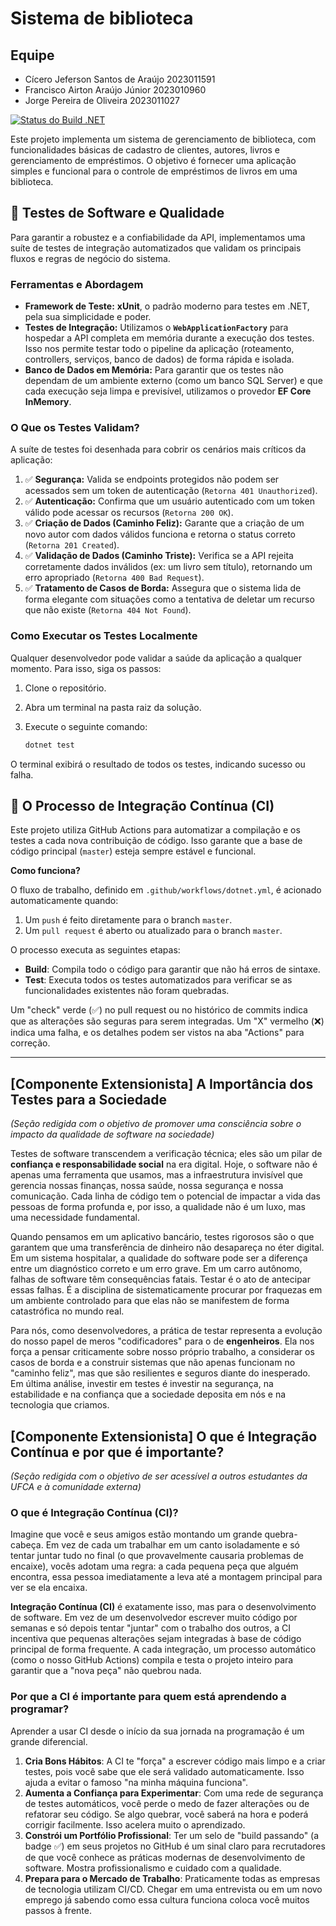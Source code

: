 # Sistema de biblioteca

## Equipe
<ul>
  <li>Cícero Jeferson Santos de Araújo 2023011591</li>
  <li>Francisco Airton Araújo Júnior 2023010960</li>
  <li>Jorge Pereira de Oliveira 2023011027</li>
</ul>

[![Status do Build .NET](https://github.com/Jpereira29/sistema-biblioteca-api/actions/workflows/dotnet.yml/badge.svg)](https://github.com/Jpereira29/sistema-biblioteca-api/actions)

Este projeto implementa um sistema de gerenciamento de biblioteca, com funcionalidades básicas de cadastro de clientes, autores, livros e gerenciamento de empréstimos. O objetivo é fornecer uma aplicação simples e funcional para o controle de empréstimos de livros em uma biblioteca.

## 🚀 Testes de Software e Qualidade

Para garantir a robustez e a confiabilidade da API, implementamos uma suíte de testes de integração automatizados que validam os principais fluxos e regras de negócio do sistema.

### Ferramentas e Abordagem

* **Framework de Teste:** **xUnit**, o padrão moderno para testes em .NET, pela sua simplicidade e poder.
* **Testes de Integração:** Utilizamos o **`WebApplicationFactory`** para hospedar a API completa em memória durante a execução dos testes. Isso nos permite testar todo o pipeline da aplicação (roteamento, controllers, serviços, banco de dados) de forma rápida e isolada.
* **Banco de Dados em Memória:** Para garantir que os testes não dependam de um ambiente externo (como um banco SQL Server) e que cada execução seja limpa e previsível, utilizamos o provedor **EF Core InMemory**.

### O Que os Testes Validam?

A suíte de testes foi desenhada para cobrir os cenários mais críticos da aplicação:

1.  ✅ **Segurança:** Valida se endpoints protegidos não podem ser acessados sem um token de autenticação (`Retorna 401 Unauthorized`).
2.  ✅ **Autenticação:** Confirma que um usuário autenticado com um token válido pode acessar os recursos (`Retorna 200 OK`).
3.  ✅ **Criação de Dados (Caminho Feliz):** Garante que a criação de um novo autor com dados válidos funciona e retorna o status correto (`Retorna 201 Created`).
4.  ✅ **Validação de Dados (Caminho Triste):** Verifica se a API rejeita corretamente dados inválidos (ex: um livro sem título), retornando um erro apropriado (`Retorna 400 Bad Request`).
5.  ✅ **Tratamento de Casos de Borda:** Assegura que o sistema lida de forma elegante com situações como a tentativa de deletar um recurso que não existe (`Retorna 404 Not Found`).

### Como Executar os Testes Localmente

Qualquer desenvolvedor pode validar a saúde da aplicação a qualquer momento. Para isso, siga os passos:

1.  Clone o repositório.
2.  Abra um terminal na pasta raiz da solução.
3.  Execute o seguinte comando:

    ```bash
    dotnet test
    ```
O terminal exibirá o resultado de todos os testes, indicando sucesso ou falha.

## 🚀 O Processo de Integração Contínua (CI)

Este projeto utiliza GitHub Actions para automatizar a compilação e os testes a cada nova contribuição de código. Isso garante que a base de código principal (`master`) esteja sempre estável e funcional.

**Como funciona?**

O fluxo de trabalho, definido em `.github/workflows/dotnet.yml`, é acionado automaticamente quando:
1.  Um `push` é feito diretamente para o branch `master`.
2.  Um `pull request` é aberto ou atualizado para o branch `master`.

O processo executa as seguintes etapas:
- **Build**: Compila todo o código para garantir que não há erros de sintaxe.
- **Test**: Executa todos os testes automatizados para verificar se as funcionalidades existentes não foram quebradas.

Um "check" verde (✅) no pull request ou no histórico de commits indica que as alterações são seguras para serem integradas. Um "X" vermelho (❌) indica uma falha, e os detalhes podem ser vistos na aba "Actions" para correção.

---

## [Componente Extensionista] A Importância dos Testes para a Sociedade

*(Seção redigida com o objetivo de promover uma consciência sobre o impacto da qualidade de software na sociedade)*

Testes de software transcendem a verificação técnica; eles são um pilar de **confiança e responsabilidade social** na era digital. Hoje, o software não é apenas uma ferramenta que usamos, mas a infraestrutura invisível que gerencia nossas finanças, nossa saúde, nossa segurança e nossa comunicação. Cada linha de código tem o potencial de impactar a vida das pessoas de forma profunda e, por isso, a qualidade não é um luxo, mas uma necessidade fundamental.

Quando pensamos em um aplicativo bancário, testes rigorosos são o que garantem que uma transferência de dinheiro não desapareça no éter digital. Em um sistema hospitalar, a qualidade do software pode ser a diferença entre um diagnóstico correto e um erro grave. Em um carro autônomo, falhas de software têm consequências fatais. Testar é o ato de antecipar essas falhas. É a disciplina de sistematicamente procurar por fraquezas em um ambiente controlado para que elas não se manifestem de forma catastrófica no mundo real.

Para nós, como desenvolvedores, a prática de testar representa a evolução do nosso papel de meros "codificadores" para o de **engenheiros**. Ela nos força a pensar criticamente sobre nosso próprio trabalho, a considerar os casos de borda e a construir sistemas que não apenas funcionam no "caminho feliz", mas que são resilientes e seguros diante do inesperado. Em última análise, investir em testes é investir na segurança, na estabilidade e na confiança que a sociedade deposita em nós e na tecnologia que criamos.

## [Componente Extensionista] O que é Integração Contínua e por que é importante?

*(Seção redigida com o objetivo de ser acessível a outros estudantes da UFCA e à comunidade externa)*

### O que é Integração Contínua (CI)?

Imagine que você e seus amigos estão montando um grande quebra-cabeça. Em vez de cada um trabalhar em um canto isoladamente e só tentar juntar tudo no final (o que provavelmente causaria problemas de encaixe), vocês adotam uma regra: a cada pequena peça que alguém encontra, essa pessoa imediatamente a leva até a montagem principal para ver se ela encaixa.

**Integração Contínua (CI)** é exatamente isso, mas para o desenvolvimento de software. Em vez de um desenvolvedor escrever muito código por semanas e só depois tentar "juntar" com o trabalho dos outros, a CI incentiva que pequenas alterações sejam integradas à base de código principal de forma frequente. A cada integração, um processo automático (como o nosso GitHub Actions) compila e testa o projeto inteiro para garantir que a "nova peça" não quebrou nada.

### Por que a CI é importante para quem está aprendendo a programar?

Aprender a usar CI desde o início da sua jornada na programação é um grande diferencial.

1.  **Cria Bons Hábitos**: A CI te "força" a escrever código mais limpo e a criar testes, pois você sabe que ele será validado automaticamente. Isso ajuda a evitar o famoso "na minha máquina funciona".
2.  **Aumenta a Confiança para Experimentar**: Com uma rede de segurança de testes automáticos, você perde o medo de fazer alterações ou de refatorar seu código. Se algo quebrar, você saberá na hora e poderá corrigir facilmente. Isso acelera muito o aprendizado.
3.  **Constrói um Portfólio Profissional**: Ter um selo de "build passando" (a badge ✅) em seus projetos no GitHub é um sinal claro para recrutadores de que você conhece as práticas modernas de desenvolvimento de software. Mostra profissionalismo e cuidado com a qualidade.
4.  **Prepara para o Mercado de Trabalho**: Praticamente todas as empresas de tecnologia utilizam CI/CD. Chegar em uma entrevista ou em um novo emprego já sabendo como essa cultura funciona coloca você muitos passos à frente.
